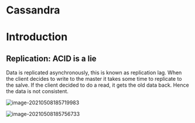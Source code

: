 # Cassandra

# Introduction

## Replication: ACID is a lie

Data is replicated asynchronously, this is known as replication lag. When the client decides to write to the master it takes some time to replicate to the salve. If the client decided to do a read, it gets the old data back. Hence the data is not consistent.

![image-20210508185719983](/home/nimish/.config/Typora/typora-user-images/image-20210508185719983.png)

![image-20210508185756733](/home/nimish/.config/Typora/typora-user-images/image-20210508185756733.png)